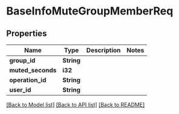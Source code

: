 # BaseInfoMuteGroupMemberReq

## Properties

Name | Type | Description | Notes
------------ | ------------- | ------------- | -------------
**group_id** | **String** |  | 
**muted_seconds** | **i32** |  | 
**operation_id** | **String** |  | 
**user_id** | **String** |  | 

[[Back to Model list]](../README.md#documentation-for-models) [[Back to API list]](../README.md#documentation-for-api-endpoints) [[Back to README]](../README.md)


